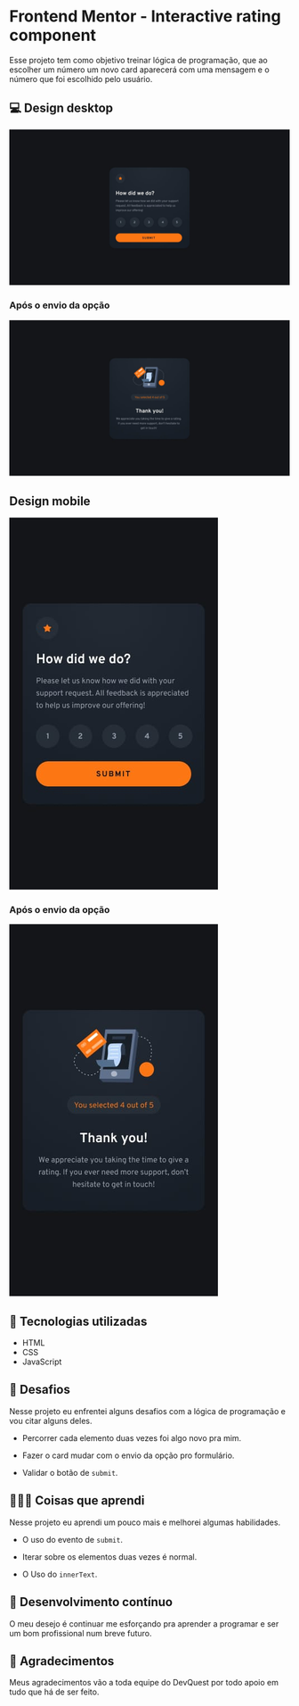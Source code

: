 # Frontend Mentor - Interactive rating component

Esse projeto tem como objetivo treinar lógica de programação, que ao escolher um número um novo card aparecerá com uma mensagem e o número que foi escolhido pelo usuário.

## 💻 Design desktop

<img src="./src/design/desktop-design.jpg">

<br>

### Após o envio da opção
<img src="./src/design/desktop-thank-you-state.jpg">

## Design mobile

<img src="./src/design/mobile-design.jpg">

<br>

### Após o envio da opção
<img src="./src/design/mobile-thank-you-state.jpg">

## 🚀 Tecnologias utilizadas

- HTML
- CSS
- JavaScript

## 🗻 Desafios

Nesse projeto eu enfrentei alguns desafios com a lógica de programação e vou citar alguns deles.

- Percorrer cada elemento duas vezes foi algo novo pra mim.

- Fazer o card mudar com o envio da opção pro formulário.

- Validar o botão de ````submit````.

## 🧑🏽‍💻 Coisas que aprendi

Nesse projeto eu aprendi um pouco  mais e melhorei algumas habilidades.

- O uso do evento de ````submit````.

- Iterar sobre os elementos duas vezes é normal.

- O Uso do ````innerText````.

## 🎯 Desenvolvimento contínuo

O meu desejo é continuar me esforçando pra aprender a programar e ser um bom profissional num breve futuro.

## 🙏 Agradecimentos

Meus agradecimentos vão a toda equipe do DevQuest por todo apoio em tudo que há de ser feito.
